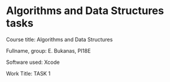 # Algorithms and Data Structures tasks

Course title: Algorithms and Data Structures

Fullname, group: E. Bukanas, PI18E

Software used: Xcode

Work Title: TASK 1
